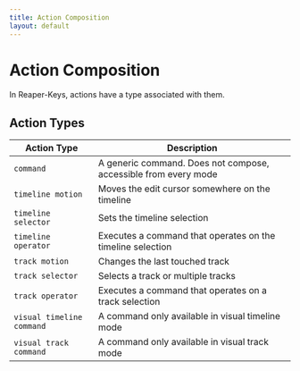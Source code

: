 ```yaml
---
title: Action Composition
layout: default
---
```


# Action Composition

In Reaper-Keys, actions have a type associated with them. 

## Action Types


| Action Type                  | Description                                                                     |
| ------------------------------------ | ---------------------------------------------------------------------------------------  |
| `command` | A generic command. Does not compose, accessible from every mode |
| `timeline motion` | Moves the edit cursor somewhere on the timeline |
| `timeline selector` | Sets the timeline selection  |
| `timeline operator` | Executes a command that operates on the timeline selection |
| `track motion` | Changes the last touched track |
| `track selector` | Selects a track or multiple tracks |
| `track operator` | Executes a command that operates on a track selection |
| `visual timeline command` | A command only available in visual timeline mode |
| `visual track command` | A command only available in visual track mode |

